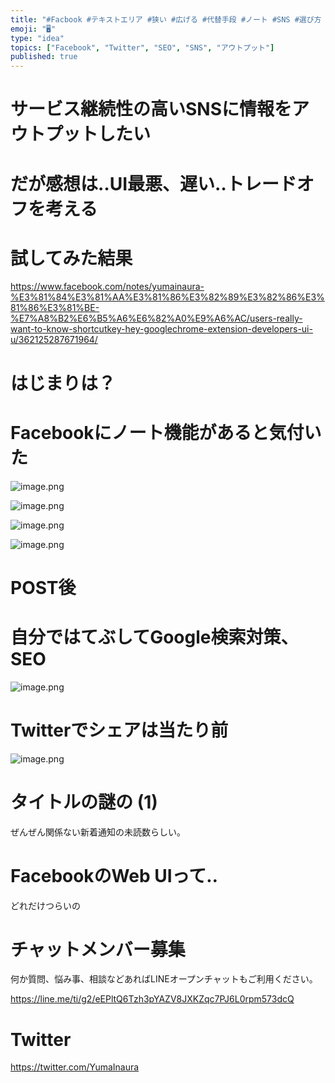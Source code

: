 ```yaml
---
title: "#Facbook #テキストエリア #狭い #広げる #代替手段 #ノート #SNS #選び方 #UI #UX @yumainaura"
emoji: "🖥"
type: "idea"
topics: ["Facebook", "Twitter", "SEO", "SNS", "アウトプット"]
published: true
---
```


# サービス継続性の高いSNSに情報をアウトプットしたい

# だが感想は‥UI最悪、遅い‥トレードオフを考える

# 試してみた結果

https://www.facebook.com/notes/yumainaura-%E3%81%84%E3%81%AA%E3%81%86%E3%82%89%E3%82%86%E3%81%86%E3%81%BE-%E7%A8%B2%E6%B5%A6%E6%82%A0%E9%A6%AC/users-really-want-to-know-shortcutkey-hey-googlechrome-extension-developers-ui-u/362125287671964/

# はじまりは？

# Facebookにノート機能があると気付いた

![image.png](https://qiita-image-store.s3.amazonaws.com/0/89618/1b9f2fe7-b909-286d-9d22-39c193dc25f1.png)

![image.png](https://qiita-image-store.s3.amazonaws.com/0/89618/cce0f1a5-d08d-071d-9bb6-23bd48f6bb22.png)

![image.png](https://qiita-image-store.s3.amazonaws.com/0/89618/5fa1b6a7-c5d0-fd5a-2cd1-512188d14d66.png)


![image.png](https://qiita-image-store.s3.amazonaws.com/0/89618/b4ec19a1-6982-fd08-8a01-4849ca78fd2f.png)

# POST後

# 自分ではてぶしてGoogle検索対策、SEO

![image.png](https://qiita-image-store.s3.amazonaws.com/0/89618/9aa142d1-9144-58a3-2e08-a17de878259c.png)

# Twitterでシェアは当たり前

![image.png](https://qiita-image-store.s3.amazonaws.com/0/89618/f784c510-7844-2fa3-478a-41ffdb902e37.png)

# タイトルの謎の (1)

ぜんぜん関係ない新着通知の未読数らしい。

# FacebookのWeb UIって‥

どれだけつらいの








<!-- Update From Qiita API -->

# チャットメンバー募集


何か質問、悩み事、相談などあればLINEオープンチャットもご利用ください。

https://line.me/ti/g2/eEPltQ6Tzh3pYAZV8JXKZqc7PJ6L0rpm573dcQ





# Twitter


https://twitter.com/YumaInaura


<!-- Update From Qiita API -->


